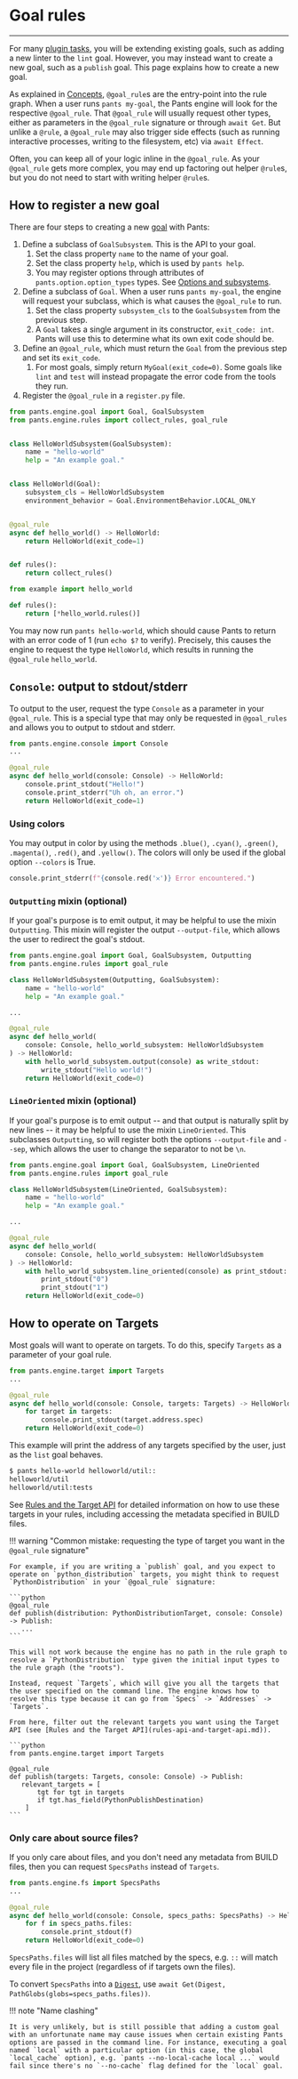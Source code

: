 # Goal rules

---

For many [plugin tasks](../common-plugin-tasks/index.md), you will be extending existing goals, such as adding a new linter to the `lint` goal. However, you may instead want to create a new goal, such as a `publish` goal. This page explains how to create a new goal.

As explained in [Concepts](rules-api-concepts.md), `@goal_rule`s are the entry-point into the rule graph. When a user runs `pants my-goal`, the Pants engine will look for the respective `@goal_rule`. That `@goal_rule` will usually request other types, either as parameters in the `@goal_rule` signature or through `await Get`. But unlike a `@rule`, a `@goal_rule` may also trigger side effects (such as running interactive processes, writing to the filesystem, etc) via `await Effect`.

Often, you can keep all of your logic inline in the `@goal_rule`. As your `@goal_rule` gets more complex, you may end up factoring out helper `@rule`s, but you do not need to start with writing helper `@rule`s.

## How to register a new goal

There are four steps to creating a new [goal](../../using-pants/concepts/goals.md) with Pants:

1. Define a subclass of `GoalSubsystem`. This is the API to your goal.
   1. Set the class property `name` to the name of your goal.
   2. Set the class property `help`, which is used by `pants help`.
   3. You may register options through attributes of `pants.option.option_types` types. See [Options and subsystems](rules-api-subsystems.md).
2. Define a subclass of `Goal`. When a user runs `pants my-goal`, the engine will request your subclass, which is what causes the `@goal_rule` to run.
   1. Set the class property `subsystem_cls` to the `GoalSubsystem` from the previous step.
   2. A `Goal` takes a single argument in its constructor, `exit_code: int`. Pants will use this to determine what its own exit code should be.
3. Define an `@goal_rule`, which must return the `Goal` from the previous step and set its `exit_code`.
   1. For most goals, simply return `MyGoal(exit_code=0)`. Some goals like `lint` and `test` will instead propagate the error code from the tools they run.
4. Register the `@goal_rule` in a `register.py` file.

```python title="pants-plugins/example/hello_world.py"
from pants.engine.goal import Goal, GoalSubsystem
from pants.engine.rules import collect_rules, goal_rule


class HelloWorldSubsystem(GoalSubsystem):
    name = "hello-world"
    help = "An example goal."


class HelloWorld(Goal):
    subsystem_cls = HelloWorldSubsystem
    environment_behavior = Goal.EnvironmentBehavior.LOCAL_ONLY


@goal_rule
async def hello_world() -> HelloWorld:
    return HelloWorld(exit_code=1)


def rules():
    return collect_rules()
```

```python title="pants-plugins/example/register.py"
from example import hello_world

def rules():
    return [*hello_world.rules()]
```

You may now run `pants hello-world`, which should cause Pants to return with an error code of 1 (run `echo $?` to verify). Precisely, this causes the engine to request the type `HelloWorld`, which results in running the `@goal_rule` `hello_world`.

## `Console`: output to stdout/stderr

To output to the user, request the type `Console` as a parameter in your `@goal_rule`. This is a special type that may only be requested in `@goal_rules` and allows you to output to stdout and stderr.

```python
from pants.engine.console import Console
...

@goal_rule
async def hello_world(console: Console) -> HelloWorld:
    console.print_stdout("Hello!")
    console.print_stderr("Uh oh, an error.")
    return HelloWorld(exit_code=1)
```

### Using colors

You may output in color by using the methods `.blue()`, `.cyan()`, `.green()`, `.magenta()`, `.red()`, and `.yellow()`. The colors will only be used if the global option `--colors` is True.

```python
console.print_stderr(f"{console.red('𐄂')} Error encountered.")
```

### `Outputting` mixin (optional)

If your goal's purpose is to emit output, it may be helpful to use the mixin `Outputting`. This mixin will register the output `--output-file`, which allows the user to redirect the goal's stdout.

```python
from pants.engine.goal import Goal, GoalSubsystem, Outputting
from pants.engine.rules import goal_rule

class HelloWorldSubsystem(Outputting, GoalSubsystem):
    name = "hello-world"
    help = "An example goal."

...

@goal_rule
async def hello_world(
    console: Console, hello_world_subsystem: HelloWorldSubsystem
) -> HelloWorld:
    with hello_world_subsystem.output(console) as write_stdout:
        write_stdout("Hello world!")
    return HelloWorld(exit_code=0)
```

### `LineOriented` mixin (optional)

If your goal's purpose is to emit output -- and that output is naturally split by new lines -- it may be helpful to use the mixin `LineOriented`. This subclasses `Outputting`, so will register both the options `--output-file` and `--sep`, which allows the user to change the separator to not be `\n`.

```python
from pants.engine.goal import Goal, GoalSubsystem, LineOriented
from pants.engine.rules import goal_rule

class HelloWorldSubsystem(LineOriented, GoalSubsystem):
    name = "hello-world"
    help = "An example goal."

...

@goal_rule
async def hello_world(
    console: Console, hello_world_subsystem: HelloWorldSubsystem
) -> HelloWorld:
    with hello_world_subsystem.line_oriented(console) as print_stdout:
        print_stdout("0")
        print_stdout("1")
    return HelloWorld(exit_code=0)
```

## How to operate on Targets

Most goals will want to operate on targets. To do this, specify `Targets` as a parameter of your goal rule.

```python
from pants.engine.target import Targets
...

@goal_rule
async def hello_world(console: Console, targets: Targets) -> HelloWorld:
    for target in targets:
        console.print_stdout(target.address.spec)
    return HelloWorld(exit_code=0)
```

This example will print the address of any targets specified by the user, just as the `list` goal behaves.

```bash
$ pants hello-world helloworld/util::
helloworld/util
helloworld/util:tests
```

See [Rules and the Target API](rules-api-and-target-api.md) for detailed information on how to use these targets in your rules, including accessing the metadata specified in BUILD files.

!!! warning "Common mistake: requesting the type of target you want in the `@goal_rule` signature"

    For example, if you are writing a `publish` goal, and you expect to operate on `python_distribution` targets, you might think to request `PythonDistribution` in your `@goal_rule` signature:

    ```python
    @goal_rule
    def publish(distribution: PythonDistributionTarget, console: Console) -> Publish:
       ...
    ```

    This will not work because the engine has no path in the rule graph to resolve a `PythonDistribution` type given the initial input types to the rule graph (the "roots").

    Instead, request `Targets`, which will give you all the targets that the user specified on the command line. The engine knows how to resolve this type because it can go from `Specs` -> `Addresses` -> `Targets`.

    From here, filter out the relevant targets you want using the Target API (see [Rules and the Target API](rules-api-and-target-api.md)).

    ```python
    from pants.engine.target import Targets

    @goal_rule
    def publish(targets: Targets, console: Console) -> Publish:
       relevant_targets = [
           tgt for tgt in targets
           if tgt.has_field(PythonPublishDestination)
        ]
    ```

### Only care about source files?

If you only care about files, and you don't need any metadata from BUILD files, then you can request `SpecsPaths` instead of `Targets`.

```python
from pants.engine.fs import SpecsPaths
...

@goal_rule
async def hello_world(console: Console, specs_paths: SpecsPaths) -> HelloWorld:
    for f in specs_paths.files:
        console.print_stdout(f)
    return HelloWorld(exit_code=0)
```

`SpecsPaths.files` will list all files matched by the specs, e.g. `::` will match every file in the project (regardless of if targets own the files).

To convert `SpecsPaths` into a [`Digest`](rules-api-file-system.md), use `await Get(Digest, PathGlobs(globs=specs_paths.files))`.

!!! note "Name clashing"

    It is very unlikely, but is still possible that adding a custom goal with an unfortunate name may cause issues when certain existing Pants options are passed in the command line. For instance, executing a goal named `local` with a particular option (in this case, the global `local_cache` option), e.g. `pants --no-local-cache local ...` would fail since there's no `--no-cache` flag defined for the `local` goal.
